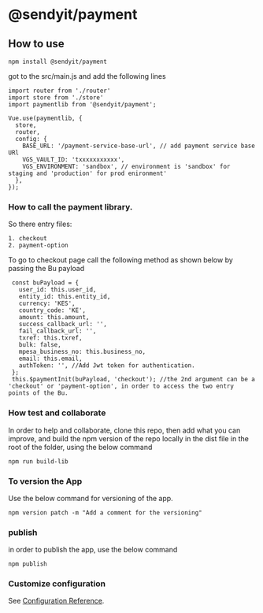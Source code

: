 # @sendyit/payment

## How to use
```
npm install @sendyit/payment
```

got to the src/main.js and add the following lines

```
import router from './router'
import store from './store'
import paymentlib from '@sendyit/payment';

Vue.use(paymentlib, {
  store,
  router,
  config: {
    BASE_URL: '/payment-service-base-url', // add payment service base URl
    VGS_VAULT_ID: 'txxxxxxxxxxx',
    VGS_ENVIRONMENT: 'sandbox', // environment is 'sandbox' for staging and 'production' for prod enironment'
  },
});
```


### How to call the payment library.

So there entry files:
 ```
 1. checkout
 2. payment-option
 ```

 To go to checkout page call the following method as shown below by passing the Bu payload

 ```
  const buPayload = {
    user_id: this.user_id,
    entity_id: this.entity_id,
    currency: 'KES',
    country_code: 'KE',
    amount: this.amount,
    success_callback_url: '',
    fail_callback_url: '',
    txref: this.txref,
    bulk: false,
    mpesa_business_no: this.business_no,
    email: this.email,
    authToken: '', //Add Jwt token for authentication.
  };
  this.$paymentInit(buPayload, 'checkout'); //the 2nd argument can be a 'checkout' or 'payment-option', in order to access the two entry points of the Bu.
 ```

 ### How test and collaborate
 In order to help and collaborate, clone this repo, then add what you can improve, and build the npm version of the repo locally in the dist file in the root of the folder, using the below command

 ```
 npm run build-lib
 ```

 ### To version the App
 Use the below command for versioning of the app.

 ```
 npm version patch -m "Add a comment for the versioning"
 ```

 ### publish 

 in  order to publish the app, use the below command

 ```
 npm publish
 ```


### Customize configuration
See [Configuration Reference](https://cli.vuejs.org/config/).
